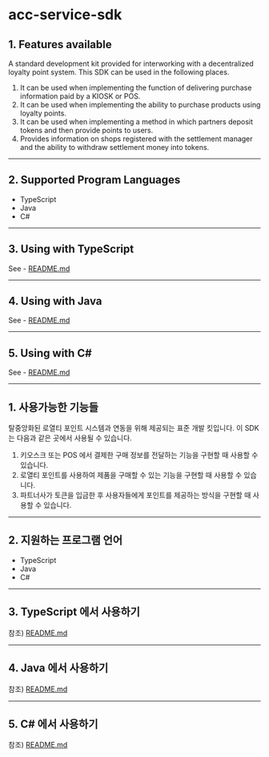 # acc-service-sdk

## 1. Features available
A standard development kit provided for interworking with a decentralized loyalty point system.
This SDK can be used in the following places.
1. It can be used when implementing the function of delivering purchase information paid by a KIOSK or POS.
2. It can be used when implementing the ability to purchase products using loyalty points.
3. It can be used when implementing a method in which partners deposit tokens and then provide points to users.
4. Provides information on shops registered with the settlement manager and the ability to withdraw settlement money into tokens.

---

## 2. Supported Program Languages
- TypeScript
- Java
- C#

---

## 3. Using with TypeScript

See - [README.md](typescript%2FREADME.md)

---

## 4. Using with Java

See - [README.md](java%2FREADME.md)

---

## 5. Using with C#


See - [README.md](csharp%2FREADME.md)


---

## 1. 사용가능한 기능들
탈중앙화된 로열티 포인트 시스템과 연동을 위해 제공되는 표준 개발 킷입니다.
이 SDK 는 다음과 같은 곳에서 사용될 수 있습니다.
1. 키오스크 또는 POS 에서 결제한 구매 정보를 전달하는 기능을 구현할 때 사용할 수 있습니다.
2. 로열티 포인트를 사용하여 제품을 구매할 수 있는 기능을 구현할 때 사용할 수 있습니다.
3. 파트너사가 토큰을 입금한 후 사용자들에게 포인트를 제공하는 방식을 구현할 때 사용할 수 있습니다.

---

## 2. 지원하는 프로그램 언어
- TypeScript
- Java
- C#

---

## 3. TypeScript 에서 사용하기

참조) [README.md](typescript%2FREADME.md)

---

## 4. Java 에서 사용하기

참조) [README.md](java%2FREADME.md)

---

## 5. C# 에서 사용하기

참조) [README.md](csharp%2FREADME.md)

